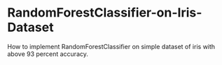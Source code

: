 # RandomForestClassifier-on-Iris-Dataset
How to implement RandomForestClassifier on simple dataset of iris with above 93 percent accuracy.
